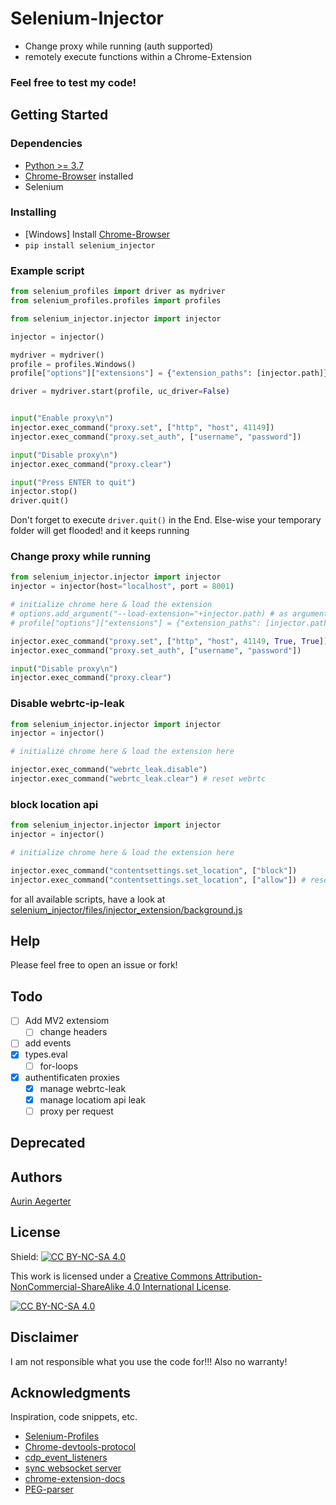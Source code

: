 # Selenium-Injector

* Change proxy while running (auth supported)
* remotely execute functions within a Chrome-Extension

### Feel free to test my code!

## Getting Started

### Dependencies

* [Python >= 3.7](https://www.python.org/downloads/)
* [Chrome-Browser](https://www.google.de/chrome/) installed
* Selenium

### Installing

* [Windows] Install [Chrome-Browser](https://www.google.de/chrome/)
* ```pip install selenium_injector```


### Example script

```python
from selenium_profiles import driver as mydriver
from selenium_profiles.profiles import profiles

from selenium_injector.injector import injector

injector = injector()

mydriver = mydriver()
profile = profiles.Windows()
profile["options"]["extensions"] = {"extension_paths": [injector.path]}

driver = mydriver.start(profile, uc_driver=False)


input("Enable proxy\n")
injector.exec_command("proxy.set", ["http", "host", 41149])
injector.exec_command("proxy.set_auth", ["username", "password"])

input("Disable proxy\n")
injector.exec_command("proxy.clear")

input("Press ENTER to quit")
injector.stop()
driver.quit()
```
Don't forget to execute
`driver.quit()`
in the End. Else-wise your temporary folder will get flooded! and it keeps running

### Change proxy while running

```python
from selenium_injector.injector import injector
injector = injector(host="localhost", port = 8001)

# initialize chrome here & load the extension
# options.add_argument("--load-extension="+injector.path) # as argument
# profile["options"]["extensions"] = {"extension_paths": [injector.path]} # selenium-profiles

injector.exec_command("proxy.set", ["http", "host", 41149, True, True]) # patch_webrtc = True, patch_location=True by default
injector.exec_command("proxy.set_auth", ["username", "password"])

input("Disable proxy\n")
injector.exec_command("proxy.clear")
```

### Disable webrtc-ip-leak
```python
from selenium_injector.injector import injector
injector = injector()

# initialize chrome here & load the extension here

injector.exec_command("webrtc_leak.disable")
injector.exec_command("webrtc_leak.clear") # reset webrtc
```
### block location api
```python
from selenium_injector.injector import injector
injector = injector()

# initialize chrome here & load the extension here

injector.exec_command("contentsettings.set_location", ["block"])
injector.exec_command("contentsettings.set_location", ["allow"]) # reset api policies
```

for all available scripts, have a look at [selenium_injector/files/injector_extension/background.js](https://github.com/kaliiiiiiiiii/Selenium-Injector/blob/master/src/selenium_injector/files/injector_extension/background.js)

## Help

Please feel free to open an issue or fork!

## Todo

- [ ] Add MV2 extensiom
  - [ ] change headers
- [ ] add events
- [x] types.eval
  - [ ] for-loops
- [x] authentificaten proxies
  - [x] manage webrtc-leak
  - [x] manage locatiom api leak
  - [ ] proxy per request

## Deprecated

## Authors

[Aurin Aegerter](mailto:aurinliun@gmx.ch)

## License

Shield: [![CC BY-NC-SA 4.0][cc-by-nc-sa-shield]][cc-by-nc-sa]

This work is licensed under a
[Creative Commons Attribution-NonCommercial-ShareAlike 4.0 International License][cc-by-nc-sa].

[![CC BY-NC-SA 4.0][cc-by-nc-sa-image]][cc-by-nc-sa]

[cc-by-nc-sa]: http://creativecommons.org/licenses/by-nc-sa/4.0/
[cc-by-nc-sa-image]: https://licensebuttons.net/l/by-nc-sa/4.0/88x31.png
[cc-by-nc-sa-shield]: https://img.shields.io/badge/License-CC%20BY--NC--SA%204.0-lightgrey.svg

## Disclaimer

I am not responsible what you use the code for!!! Also no warranty!

## Acknowledgments

Inspiration, code snippets, etc.
* [Selenium-Profiles](https://github.com/kaliiiiiiiiii/Selenium-Profiles)
* [Chrome-devtools-protocol](https://chromedevtools.github.io/devtools-protocol/tot/Fetch/#method-enable)
* [cdp_event_listeners](https://stackoverflow.com/questions/66227508/selenium-4-0-0-beta-1-how-add-event-listeners-in-cdp)
* [sync websocket server](https://stackoverflow.com/questions/68939894/implement-a-python-websocket-listener-without-async-asyncio)
* [chrome-extension-docs](https://developer.chrome.com/docs/extensions/reference/)
* [PEG-parser](https://github.com/pegjs/pegjs)
